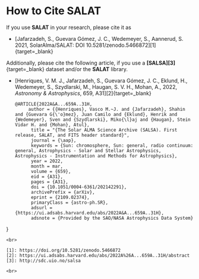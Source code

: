 # How to Cite SALAT

If you use **SALAT** in your research, please cite it as

- [Jafarzadeh, S., Guevara Gómez, J. C., Wedemeyer, S., Aannerud, S. 2021, SolarAlma/SALAT: DOI 10.5281/zenodo.5466872][1]{target=_blank}

Additionally, please cite the following article, if you use a **[SALSA][3]**{target=_blank} dataset and/or the **SALAT** library.

- [Henriques, V. M. J., Jafarzadeh, S., Guevara Gómez, J. C., Eklund, H., Wedemeyer, S., Szydlarski, M., Haugan, S. V. H., Mohan, A., 2022, *Astronomy & Astrophysics*, 659, A31][2]{target=_blank} 

  ```
  @ARTICLE{2022A&A...659A..31H,
       author = {{Henriques}, Vasco M.~J. and {Jafarzadeh}, Shahin and {Guevara G{\'o}mez}, Juan Camilo and {Eklund}, Henrik and {Wedemeyer}, Sven and {Szydlarski}, Miko{\l}aj and {Haugan}, Stein Vidar H. and {Mohan}, Atul},
        title = "{The Solar ALMA Science Archive (SALSA). First release, SALAT, and FITS header standard}",
        journal = {\aap},
        keywords = {Sun: chromosphere, Sun: general, radio continuum: general, Astrophysics - Solar and Stellar Astrophysics, Astrophysics - Instrumentation and Methods for Astrophysics},
        year = 2022,
        month = mar,
        volume = {659},
        eid = {A31},
        pages = {A31},
        doi = {10.1051/0004-6361/202142291},
        archivePrefix = {arXiv},
        eprint = {2109.02374},
        primaryClass = {astro-ph.SR},
        adsurl = {https://ui.adsabs.harvard.edu/abs/2022A&A...659A..31H},
        adsnote = {Provided by the SAO/NASA Astrophysics Data System}
}
  ```
<br>

  [1]: https://doi.org/10.5281/zenodo.5466872
  [2]: https://ui.adsabs.harvard.edu/abs/2022A%26A...659A..31H/abstract
  [3]: http://sdc.uio.no/salsa
  
<br>  

